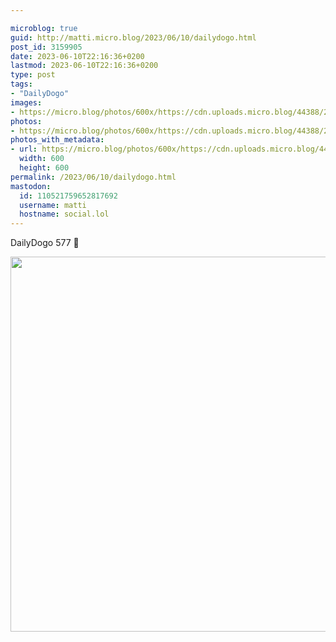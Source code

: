 ```yaml
---

microblog: true
guid: http://matti.micro.blog/2023/06/10/dailydogo.html
post_id: 3159905
date: 2023-06-10T22:16:36+0200
lastmod: 2023-06-10T22:16:36+0200
type: post
tags:
- "DailyDogo"
images:
- https://micro.blog/photos/600x/https://cdn.uploads.micro.blog/44388/2023/a600cc2b87.jpg
photos:
- https://micro.blog/photos/600x/https://cdn.uploads.micro.blog/44388/2023/a600cc2b87.jpg
photos_with_metadata:
- url: https://micro.blog/photos/600x/https://cdn.uploads.micro.blog/44388/2023/a600cc2b87.jpg
  width: 600
  height: 600
permalink: /2023/06/10/dailydogo.html
mastodon:
  id: 110521759652817692
  username: matti
  hostname: social.lol
---
```

DailyDogo 577 🐶

<img src="/media/uploads/2023/a600cc2b87.jpg" width="600" height="600" alt="" />

